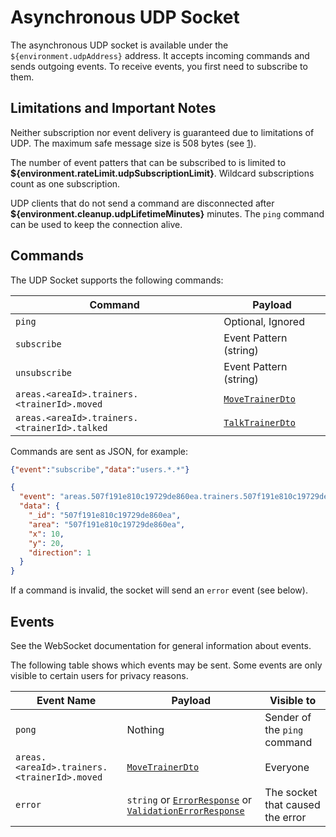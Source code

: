 # Asynchronous UDP Socket

The asynchronous UDP socket is available under the `${environment.udpAddress}` address.
It accepts incoming commands and sends outgoing events.
To receive events, you first need to subscribe to them.

## Limitations and Important Notes

Neither subscription nor event delivery is guaranteed due to limitations of UDP.
The maximum safe message size is 508 bytes (see [1]).

The number of event patters that can be subscribed to is limited to **${environment.rateLimit.udpSubscriptionLimit}**.
Wildcard subscriptions count as one subscription.

UDP clients that do not send a command are disconnected after **${environment.cleanup.udpLifetimeMinutes}** minutes.
The `ping` command can be used to keep the connection alive.

## Commands

The UDP Socket supports the following commands:

| Command                                      | Payload                                   |
|----------------------------------------------|-------------------------------------------|
| `ping`                                       | Optional, Ignored                         |
| `subscribe`                                  | Event Pattern (string)                    |
| `unsubscribe`                                | Event Pattern (string)                    |
| `areas.<areaId>.trainers.<trainerId>.moved`  | [`MoveTrainerDto`](#model-MoveTrainerDto) |
| `areas.<areaId>.trainers.<trainerId>.talked` | [`TalkTrainerDto`](#model-TalkTrainerDto) |

Commands are sent as JSON, for example:

```json
{"event":"subscribe","data":"users.*.*"}
```

```json
{
  "event": "areas.507f191e810c19729de860ea.trainers.507f191e810c19729de860ea.moved",
  "data": {
    "_id": "507f191e810c19729de860ea",
    "area": "507f191e810c19729de860ea",
    "x": 10,
    "y": 20,
    "direction": 1
  }
}
```

If a command is invalid, the socket will send an `error` event (see below).

## Events

See the WebSocket documentation for general information about events.

The following table shows which events may be sent.
Some events are only visible to certain users for privacy reasons.

| Event Name                                  | Payload                                                                                                            | Visible to                       |
|---------------------------------------------|--------------------------------------------------------------------------------------------------------------------|----------------------------------|
| `pong`                                      | Nothing                                                                                                            | Sender of the `ping` command     |
| `areas.<areaId>.trainers.<trainerId>.moved` | [`MoveTrainerDto`](#model-MoveTrainerDto)                                                                          | Everyone                         |
| `error`                                     | `string` or [`ErrorResponse`](#model-ErrorResponse) or [`ValidationErrorResponse`](#model-ValidationErrorResponse) | The socket that caused the error |

[1]: https://stackoverflow.com/a/1099359/4138801

